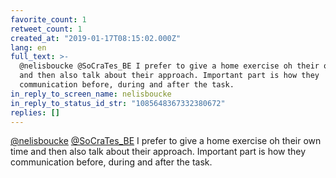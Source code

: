 ```yaml
---
favorite_count: 1
retweet_count: 1
created_at: "2019-01-17T08:15:02.000Z"
lang: en
full_text: >-
  @nelisboucke @SoCraTes_BE I prefer to give a home exercise oh their own time
  and then also talk about their approach. Important part is how they
  communication before, during and after the task.
in_reply_to_screen_name: nelisboucke
in_reply_to_status_id_str: "1085648367332380672"
replies: []
---
```


[@nelisboucke](https://twitter.com/nelisboucke)
[@SoCraTes_BE](https://twitter.com/SoCraTes_BE) I prefer to give a home exercise
oh their own time and then also talk about their approach. Important part is how
they communication before, during and after the task.
